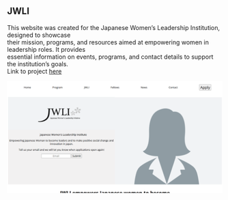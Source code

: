 ## JWLI
This website was created for the Japanese Women’s Leadership Institution, designed to showcase<br>
their mission, programs, and resources aimed at empowering women in leadership roles. It provides <br>
essential information on events, programs, and contact details to support the institution’s goals.<br>
Link to project <a href="https://dougiethedevjwli.netlify.app">here</a>

![Alt text](p5.png)
